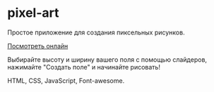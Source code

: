 # pixel-art


Простое приложение для создания пиксельных рисунков.

[Посмотреть онлайн](https://codepen.io/orikiri/pen/oNJBroo)

Выбирайте высоту и ширину вашего поля с помощью слайдеров, нажимайте "Создать поле" и начинайте рисовать!


HTML, CSS, JavaScript, Font-awesome.
